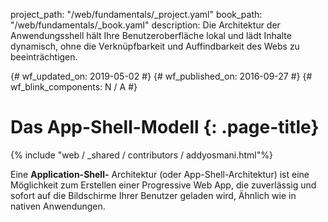 project_path: "/web/fundamentals/_project.yaml"
book_path: "/web/fundamentals/_book.yaml"
description: Die Architektur der Anwendungsshell hält Ihre Benutzeroberfläche lokal
  und lädt Inhalte dynamisch, ohne die Verknüpfbarkeit und Auffindbarkeit des Webs
  zu beeinträchtigen.

{# wf_updated_on: 2019-05-02 #} {# wf_published_on: 2016-09-27 #} {# wf_blink_components: N / A #}

# Das App-Shell-Modell {: .page-title}

{% include "web / _shared / contributors / addyosmani.html"%}

Eine **Application-Shell-** Architektur (oder App-Shell-Architektur) ist eine Möglichkeit zum Erstellen einer Progressive Web App, die zuverlässig und sofort auf die Bildschirme Ihrer Benutzer geladen wird, Ähnlich wie in nativen Anwendungen.
